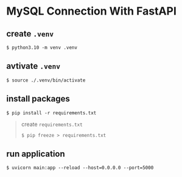 # MySQL Connection With FastAPI

## create `.venv`

```
$ python3.10 -m venv .venv
```

## avtivate `.venv`

```
$ source ./.venv/bin/activate
```

## install packages

```
$ pip install -r requirements.txt
```

> create `requirements.txt`
>
> ```
> $ pip freeze > requirements.txt
> ```

## run application

```
$ uvicorn main:app --reload --host=0.0.0.0 --port=5000
```
